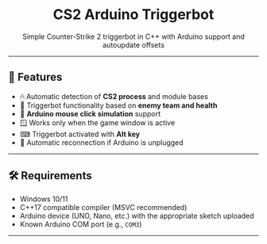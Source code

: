<div align="center">
  <h1>CS2 Arduino Triggerbot </h1>
  <p>Simple Counter-Strike 2 triggerbot in C++ with Arduino support and autoupdate offsets </p>
</div>

---

## 🌟 Features

- 🖱 Automatic detection of **CS2 process** and module bases  
- 🎯 Triggerbot functionality based on **enemy team and health**  
- 🤖 **Arduino mouse click simulation** support  
- 🪟 Works only when the game window is active  
- ⌨ Triggerbot activated with **Alt key**  
- 🔄 Automatic reconnection if Arduino is unplugged  

---

## 🛠 Requirements

- Windows 10/11  
- C++17 compatible compiler (MSVC recommended)  
- Arduino device (UNO, Nano, etc.) with the appropriate sketch uploaded  
- Known Arduino COM port (e.g., `COM3`)  

---
